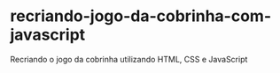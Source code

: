 # recriando-jogo-da-cobrinha-com-javascript
Recriando o jogo da cobrinha utilizando HTML, CSS e JavaScript
